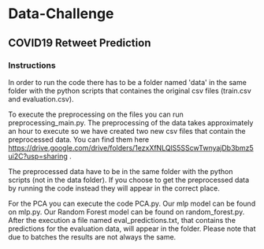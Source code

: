 # Data-Challenge
## COVID19 Retweet Prediction

### Instructions
In order to run the code there has to be a folder named 'data' in the same folder with the python scripts that containes the original csv files (train.csv and evaluation.csv).

To execute the preprocessing on the files you can run preprocessing_main.py. 
The preprocessing of the data takes approximately an hour to execute so we have created two new csv files that contain the preprocessed data. 
You can find them here https://drive.google.com/drive/folders/1ezxXfNLQlS5SScwTwnyajDb3bmz5ui2C?usp=sharing . 

The preprocessed data have to be in the same folder with the python scripts (not in the data folder). 
If you choose to get the preprocessed data by running the code instead they will appear in the correct place.

For the PCA you can execute the code PCA.py. 
Our mlp model can be found on mlp.py. 
Our Random Forest model can be found on random_forest.py. 
After the execution a file named eval_predictions.txt, that contains the predictions for the evaluation data, will appear in the folder. 
Please note that due to batches the results are not always the same.
